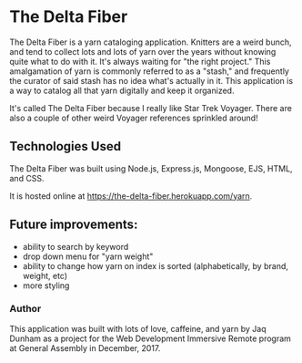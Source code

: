 # The Delta Fiber

The Delta Fiber is a yarn cataloging application. Knitters are a weird bunch, and tend to collect lots and lots of yarn over the years without knowing quite what to do with it. It's always waiting for "the right project." This amalgamation of yarn is commonly referred to as a "stash," and frequently the curator of said stash has no idea what's actually in it. This application is a way to catalog all that yarn digitally and keep it organized.

It's called The Delta Fiber because I really like Star Trek Voyager. There are also a couple of other weird Voyager references sprinkled around!

## Technologies Used

The Delta Fiber was built using Node.js, Express.js, Mongoose, EJS, HTML, and CSS.

It is hosted online at https://the-delta-fiber.herokuapp.com/yarn.

## Future improvements:
- ability to search by keyword
- drop down menu for "yarn weight"
- ability to change how yarn on index is sorted (alphabetically, by brand, weight, etc)
- more styling

### Author
This application was built with lots of love, caffeine, and yarn by Jaq Dunham as a project for the Web Development Immersive Remote program at General Assembly in December, 2017.
